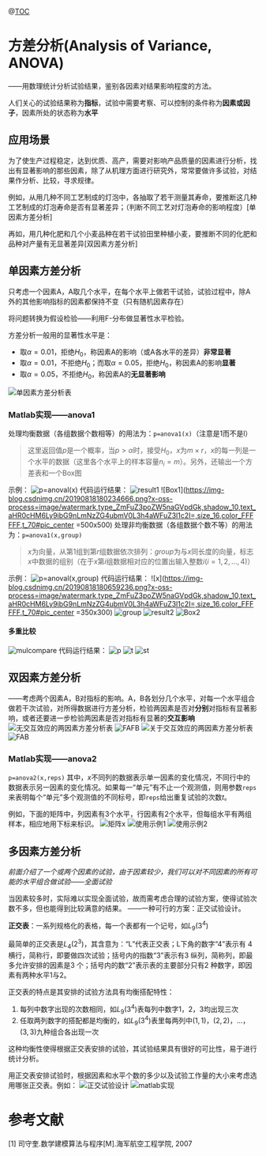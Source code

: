 @[TOC](数学建模之方差分析)
# 方差分析(Analysis of Variance, ANOVA)
——用数理统计分析试验结果，鉴别各因素对结果影响程度的方法。

人们关心的试验结果称为**指标**，试验中需要考察、可以控制的条件称为**因素或因子**，因素所处的状态称为**水平**
## 应用场景
为了使生产过程稳定，达到优质、高产，需要对影响产品质量的因素进行分析，找出有显著影响的那些因素，除了从机理方面进行研究外，常常要做许多试验，对结果作分析、比较，寻求规律。

例如，从用几种不同工艺制成的灯泡中，各抽取了若干测量其寿命，要推断这几种工艺制成的灯泡寿命是否有显著差异；（判断不同工艺对灯泡寿命的影响程度）[单因素方差分析]

再如，用几种化肥和几个小麦品种在若干试验田里种植小麦，要推断不同的化肥和品种对产量有无显著差异[双因素方差分析]
## 单因素方差分析
只考虑一个因素A，A取几个水平，在每个水平上做若干试验，试验过程中，除A外的其他影响指标的因素都保持不变（只有随机因素存在）

将问题转换为假设检验——利用F-分布做显著性水平检验。

方差分析一般用的显著性水平是：

 - 取$\alpha = 0.01$，拒绝$H_0$，称因素A的影响（或A各水平的差异）**非常显著**
 - 取$\alpha = 0.01$，不拒绝$H_0$；而取$\alpha = 0.05$，拒绝$H_0$，称因素A的影响**显著**
 - 取$\alpha = 0.05$，不拒绝$H_0$，称因素A的**无显著影响**

![单因素方差分析表](https://img-blog.csdnimg.cn/20190818180126600.png?x-oss-process=image/watermark,type_ZmFuZ3poZW5naGVpdGk,shadow_10,text_aHR0cHM6Ly9ibG9nLmNzZG4ubmV0L3h4aWFuZ3l1c2I=,size_16,color_FFFFFF,t_70#pic_center)

### Matlab实现——anova1
处理均衡数据（各组数据个数相等）的用法为：`p=anova1(x)`（注意是1而不是l）

> 这里返回值$p$是一个概率，当$p>\alpha$时，接受$H_0$，$x$为$m \times r$，$x$的每一列是一个水平的数据（这里各个水平上的样本容量$n_i = m$）。另外，还输出一个方差表和一个Box图

示例：
![p=anoval(x)](https://img-blog.csdnimg.cn/2019081817492834.png?x-oss-process=image/watermark,type_ZmFuZ3poZW5naGVpdGk,shadow_10,text_aHR0cHM6Ly9ibG9nLmNzZG4ubmV0L3h4aWFuZ3l1c2I=,size_16,color_FFFFFF,t_70#pic_center)
代码运行结果：
![result1](https://img-blog.csdnimg.cn/20190818175941865.png?x-oss-process=image/watermark,type_ZmFuZ3poZW5naGVpdGk,shadow_10,text_aHR0cHM6Ly9ibG9nLmNzZG4ubmV0L3h4aWFuZ3l1c2I=,size_16,color_FFFFFF,t_70#pic_center )
![Box1](https://img-blog.csdnimg.cn/20190818180234666.png?x-oss-process=image/watermark,type_ZmFuZ3poZW5naGVpdGk,shadow_10,text_aHR0cHM6Ly9ibG9nLmNzZG4ubmV0L3h4aWFuZ3l1c2I=,size_16,color_FFFFFF,t_70#pic_center =500x500)
处理非均衡数据（各组数据个数不等）的用法为：`p=anova1(x,group)`

> $x$为向量，从第1组到第$r$组数据依次排列：$group$为与$x$同长度的向量，标志$x$中数据的组别（在于$x$第$i$组数据相对应的位置出输入整数$i(i=1,2,...,4)$）

示例：
![p=anoval(x,group)](https://img-blog.csdnimg.cn/20190818174952182.png?x-oss-process=image/watermark,type_ZmFuZ3poZW5naGVpdGk,shadow_10,text_aHR0cHM6Ly9ibG9nLmNzZG4ubmV0L3h4aWFuZ3l1c2I=,size_16,color_FFFFFF,t_70#pic_center)
代码运行结果：
![x](https://img-blog.csdnimg.cn/20190818180659236.png?x-oss-process=image/watermark,type_ZmFuZ3poZW5naGVpdGk,shadow_10,text_aHR0cHM6Ly9ibG9nLmNzZG4ubmV0L3h4aWFuZ3l1c2I=,size_16,color_FFFFFF,t_70#pic_center =350x300)
![group](https://img-blog.csdnimg.cn/20190818181025380.png?x-oss-process=image/watermark,type_ZmFuZ3poZW5naGVpdGk,shadow_10,text_aHR0cHM6Ly9ibG9nLmNzZG4ubmV0L3h4aWFuZ3l1c2I=,size_16,color_FFFFFF,t_70#pic_center)
![result2](https://img-blog.csdnimg.cn/20190818181220771.png?x-oss-process=image/watermark,type_ZmFuZ3poZW5naGVpdGk,shadow_10,text_aHR0cHM6Ly9ibG9nLmNzZG4ubmV0L3h4aWFuZ3l1c2I=,size_16,color_FFFFFF,t_70#pic_center)
![Box2](https://img-blog.csdnimg.cn/20190818181237293.png?x-oss-process=image/watermark,type_ZmFuZ3poZW5naGVpdGk,shadow_10,text_aHR0cHM6Ly9ibG9nLmNzZG4ubmV0L3h4aWFuZ3l1c2I=,size_16,color_FFFFFF,t_70#pic_center)
#### 多重比较
![mulcompare](https://img-blog.csdnimg.cn/20190818181506977.png?x-oss-process=image/watermark,type_ZmFuZ3poZW5naGVpdGk,shadow_10,text_aHR0cHM6Ly9ibG9nLmNzZG4ubmV0L3h4aWFuZ3l1c2I=,size_16,color_FFFFFF,t_70#pic_center)
代码运行结果：
![p](https://img-blog.csdnimg.cn/20190818181700614.png)
![t](https://img-blog.csdnimg.cn/20190818181834372.png?x-oss-process=image/watermark,type_ZmFuZ3poZW5naGVpdGk,shadow_10,text_aHR0cHM6Ly9ibG9nLmNzZG4ubmV0L3h4aWFuZ3l1c2I=,size_16,color_FFFFFF,t_70)
![st](https://img-blog.csdnimg.cn/20190818181910131.png?x-oss-process=image/watermark,type_ZmFuZ3poZW5naGVpdGk,shadow_10,text_aHR0cHM6Ly9ibG9nLmNzZG4ubmV0L3h4aWFuZ3l1c2I=,size_16,color_FFFFFF,t_70)
## 双因素方差分析
——考虑两个因素A，B对指标的影响。A，B各划分几个水平，对每一个水平组合做若干次试验，对所得数据进行方差分析，检验两因素是否对**分别**对指标有显著影响，或者还要进一步检验两因素是否对指标有显著的**交互影响**
![无交互效应的两因素方差分析表](https://img-blog.csdnimg.cn/20190819203113635.png?x-oss-process=image/watermark,type_ZmFuZ3poZW5naGVpdGk,shadow_10,text_aHR0cHM6Ly9ibG9nLmNzZG4ubmV0L3h4aWFuZ3l1c2I=,size_16,color_FFFFFF,t_70#pic_center)
![FAFB](https://img-blog.csdnimg.cn/20190819203301611.png?x-oss-process=image/watermark,type_ZmFuZ3poZW5naGVpdGk,shadow_10,text_aHR0cHM6Ly9ibG9nLmNzZG4ubmV0L3h4aWFuZ3l1c2I=,size_16,color_FFFFFF,t_70#pic_center)
![关于交互效应的两因素方差分析表](https://img-blog.csdnimg.cn/20190819203402247.png?x-oss-process=image/watermark,type_ZmFuZ3poZW5naGVpdGk,shadow_10,text_aHR0cHM6Ly9ibG9nLmNzZG4ubmV0L3h4aWFuZ3l1c2I=,size_16,color_FFFFFF,t_70#pic_center)
![FAB](https://img-blog.csdnimg.cn/20190819203439737.png?x-oss-process=image/watermark,type_ZmFuZ3poZW5naGVpdGk,shadow_10,text_aHR0cHM6Ly9ibG9nLmNzZG4ubmV0L3h4aWFuZ3l1c2I=,size_16,color_FFFFFF,t_70#pic_center)
### Matlab实现——anova2
`p=anova2(x,reps)`
其中，$x$不同列的数据表示单一因素的变化情况，不同行中的数据表示另一因素的变化情况。如果每一“单元”有不止一个观测值，则用参数`reps`来表明每个“单元”多个观测值的不同标号，即`reps`给出重复试验的次数$t$。

例如，下面的矩阵中，列因素有3个水平，行因素有2个水平，但每组水平有两组样本，相应地用下标来标识。
![矩阵x](https://img-blog.csdnimg.cn/20190819203854178.png#pic_center)
![使用示例1](https://img-blog.csdnimg.cn/20190819203945895.png?x-oss-process=image/watermark,type_ZmFuZ3poZW5naGVpdGk,shadow_10,text_aHR0cHM6Ly9ibG9nLmNzZG4ubmV0L3h4aWFuZ3l1c2I=,size_16,color_FFFFFF,t_70#pic_center)
![使用示例2](https://img-blog.csdnimg.cn/2019081920413097.png?x-oss-process=image/watermark,type_ZmFuZ3poZW5naGVpdGk,shadow_10,text_aHR0cHM6Ly9ibG9nLmNzZG4ubmV0L3h4aWFuZ3l1c2I=,size_16,color_FFFFFF,t_70#pic_center)
## 多因素方差分析
*前面介绍了一个或两个因素的试验，由于因素较少，我们可以对不同因素的所有可能的水平组合做试验——全面试验*

当因素较多时，实际难以实现全面试验，故而需考虑合理的试验方案，使得试验次数不多，但也能得到比较满意的结果。
——一种可行的方案：正交试验设计。

**正交表**：一系列规格化的表格，每一个表都有一个记号，如$L_9(3^4)$

最简单的正交表是$L_4(2^3)$，其含意为：“L”代表正交表；L下角的数字“4”表示有 4 横行，简称行，即要做四次试验；括号内的指数“3”表示有3 纵列，简称列，即最多允许安排的因素是3 个；括号内的数“2”表示表的主要部分只有2 种数字，即因素有两种水平1与2。

正交表的特点是其安排的试验方法具有均衡搭配特性：
1. 每列中数字出现的次数相同，如$L_9(3^4)$表每列中数字1，2，3均出现三次
2. 任取两列数字的搭配都是均衡的，如$L_9(3^4)$表里每两列中$(1,1)$，$(2,2)$，...，$(3,3)$九种组合各出现一次

这种均衡性使得根据正交表安排的试验，其试验结果具有很好的可比性，易于进行统计分析。

用正交表安排试验时，根据因素和水平个数的多少以及试验工作量的大小来考虑选用哪张正交表。例如：
![正交试验设计](https://img-blog.csdnimg.cn/20190819205235735.png?x-oss-process=image/watermark,type_ZmFuZ3poZW5naGVpdGk,shadow_10,text_aHR0cHM6Ly9ibG9nLmNzZG4ubmV0L3h4aWFuZ3l1c2I=,size_16,color_FFFFFF,t_70#pic_center)
![matlab实现](https://img-blog.csdnimg.cn/20190819205302265.png?x-oss-process=image/watermark,type_ZmFuZ3poZW5naGVpdGk,shadow_10,text_aHR0cHM6Ly9ibG9nLmNzZG4ubmV0L3h4aWFuZ3l1c2I=,size_16,color_FFFFFF,t_70#pic_center)
# 参考文献
[1] 司守奎.数学建模算法与程序[M].海军航空工程学院, 2007



